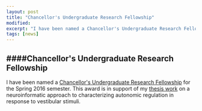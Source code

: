 ```yaml
---
layout: post
title: "Chancellor's Undergraduate Research Fellowship"
modified:
excerpt: "I have been named a Chancellor's Undergraduate Research Fellow at the University of Pittsburgh."
tags: [news]
---
```


####Chancellor's Undergraduate Research Fellowship
---
 I have been named a [Chancellor's Undergraduate Research Fellowship](http://www.honorscollege.pitt.edu/node/860) for the Spring 2016 semester. This award is in support of my [thesis work](http://ethanagbaker.github.io/projects/) on a neuroinformatic approach to characterizing autonomic regulation in response to vestibular stimuli.  

